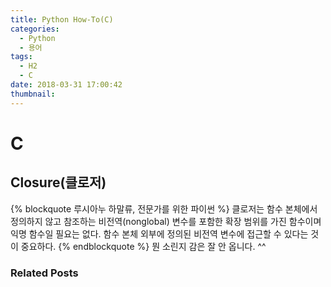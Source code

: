 ```yaml
---
title: Python How-To(C)
categories:
  - Python
  - 용어
tags:
  - H2
  - C
date: 2018-03-31 17:00:42
thumbnail:
---
```


# C

## Closure(클로저)

{% blockquote 루시아누 하말류, 전문가를 위한 파이썬 %}
클로저는 함수 본체에서 정의하지 않고 참조하는 비전역(nonglobal) 변수를 포함한 확장 범위를 가진 함수이며 익명 함수일 필요는 없다. 함수 본체 외부에 정의된 비전역 변수에 접근할 수 있다는 것이 중요하다.
{% endblockquote %}
뭔 소린지 감은 잘 안 옵니다. ^^


### Related Posts